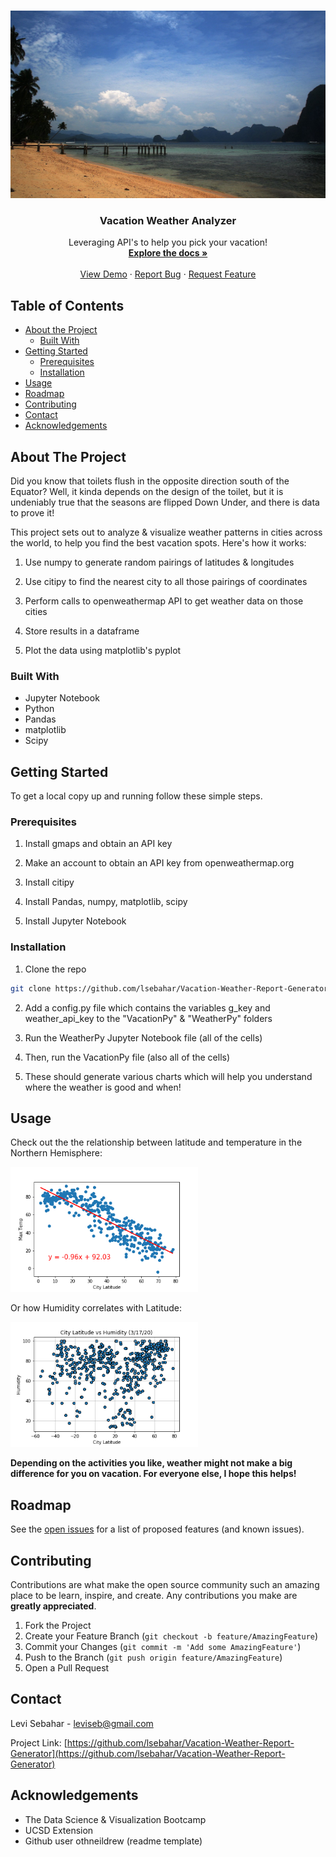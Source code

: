 <!--
*** Thanks for checking out this README Template. If you have a suggestion that would
*** make this better, please fork the repo and create a pull request or simply open
*** an issue with the tag "enhancement".
*** Thanks again! Now go create something AMAZING! :D
***
***
***
*** To avoid retyping too much info. Do a search and replace for the following:
*** github_username, repo_name, twitter_handle, email
-->





<!-- PROJECT SHIELDS -->
<!--
*** I'm using markdown "reference style" links for readability.
*** Reference links are enclosed in brackets [ ] instead of parentheses ( ).
*** See the bottom of this document for the declaration of the reference variables
*** for contributors-url, forks-url, etc. This is an optional, concise syntax you may use.
*** https://www.markdownguide.org/basic-syntax/#reference-style-links
-->


<!-- PROJECT LOGO -->
<br />
<p align="center">
  <a href="https://github.com/lsebahar/Vacation-Weather-Report-Generator">
    <img src="Images/beach-image.jpg" alt="Logo" width="1000" height="300">
  </a>

  <h3 align="center">Vacation Weather Analyzer</h3>

  <p align="center">
    Leveraging API's to help you pick your vacation!
    <br />
    <a href="https://github.com/lsebahar/Vacation-Weather-Report-Generator"><strong>Explore the docs »</strong></a>
    <br />
    <br />
    <a href="https://github.com/lsebahar/Vacation-Weather-Report-Generator">View Demo</a>
    ·
    <a href="https://github.com/lsebahar/Vacation-Weather-Report-Generator/issues">Report Bug</a>
    ·
    <a href="https://github.com/lsebahar/Vacation-Weather-Report-Generator/issues">Request Feature</a>
  </p>
</p>



<!-- TABLE OF CONTENTS -->
## Table of Contents

* [About the Project](#about-the-project)
  * [Built With](#built-with)
* [Getting Started](#getting-started)
  * [Prerequisites](#prerequisites)
  * [Installation](#installation)
* [Usage](#usage)
* [Roadmap](#roadmap)
* [Contributing](#contributing)
* [Contact](#contact)
* [Acknowledgements](#acknowledgements)



<!-- ABOUT THE PROJECT -->
## About The Project


Did you know that toilets flush in the opposite direction south of the Equator? Well, it kinda depends on the design of the toilet, but it is undeniably true that the seasons are flipped Down Under, and there is data to prove it!    

This project sets out to analyze & visualize weather patterns in cities across the world, to help you find the best vacation spots. Here's how it works:

1) Use numpy to generate random pairings of latitudes & longitudes

2) Use citipy to find the nearest city to all those pairings of coordinates

3) Perform calls to openweathermap API to get weather data on those cities

4) Store results in a dataframe

5) Plot the data using matplotlib's pyplot



### Built With

* Jupyter Notebook
* Python
* Pandas
* matplotlib
* Scipy



<!-- GETTING STARTED -->
## Getting Started

To get a local copy up and running follow these simple steps.

### Prerequisites

1) Install gmaps and obtain an API key

2) Make an account to obtain an API key from openweathermap.org

3) Install citipy

4) Install Pandas, numpy, matplotlib, scipy

5) Install Jupyter Notebook


### Installation

1) Clone the repo
```sh
git clone https://github.com/lsebahar/Vacation-Weather-Report-Generator.git
```


2) Add a config.py file which contains the variables g_key and weather_api_key to the "VacationPy" & "WeatherPy" folders



3) Run the WeatherPy Jupyter Notebook file (all of the cells)


4) Then, run the VacationPy file (also all of the cells)


5) These should generate various charts which will help you understand where the weather is good and when!


<!-- USAGE EXAMPLES -->
## Usage

Check out the the relationship between latitude and temperature in the Northern Hemisphere: 

<img src="Images/Latitude_vs_Temp_northhemi.png" alt="Logo" width="300" height="200">


Or how Humidity correlates with Latitude:

<img src="Images/Latitude_vs_Humidity_all.png" alt="Logo" width="300" height="200">




**Depending on the activities you like, weather might not make a big difference for you on vacation. For everyone else, I hope this helps!**

<!-- ROADMAP -->
## Roadmap

See the [open issues](https://github.com/lsebahar/Vacation-Weather-Report-Generator/issues) for a list of proposed features (and known issues).



<!-- CONTRIBUTING -->
## Contributing

Contributions are what make the open source community such an amazing place to be learn, inspire, and create. Any contributions you make are **greatly appreciated**.

1. Fork the Project
2. Create your Feature Branch (`git checkout -b feature/AmazingFeature`)
3. Commit your Changes (`git commit -m 'Add some AmazingFeature'`)
4. Push to the Branch (`git push origin feature/AmazingFeature`)
5. Open a Pull Request



<!-- CONTACT -->
## Contact

Levi Sebahar - leviseb@gmail.com

Project Link: [https://github.com/lsebahar/Vacation-Weather-Report-Generator](https://github.com/lsebahar/Vacation-Weather-Report-Generator)



<!-- ACKNOWLEDGEMENTS -->
## Acknowledgements

* The Data Science & Visualization Bootcamp
* UCSD Extension
* Github user othneildrew (readme template)





<!-- MARKDOWN LINKS & IMAGES -->
<!-- https://www.markdownguide.org/basic-syntax/#reference-style-links -->
[contributors-shield]: https://img.shields.io/github/contributors/github_username/repo.svg?style=flat-square
[contributors-url]: https://github.com/github_username/repo/graphs/contributors
[forks-shield]: https://img.shields.io/github/forks/github_username/repo.svg?style=flat-square
[forks-url]: https://github.com/github_username/repo/network/members
[stars-shield]: https://img.shields.io/github/stars/github_username/repo.svg?style=flat-square
[stars-url]: https://github.com/github_username/repo/stargazers
[issues-shield]: https://img.shields.io/github/issues/github_username/repo.svg?style=flat-square
[issues-url]: https://github.com/github_username/repo/issues
[license-shield]: https://img.shields.io/github/license/github_username/repo.svg?style=flat-square
[license-url]: https://github.com/github_username/repo/blob/master/LICENSE.txt
[linkedin-shield]: https://img.shields.io/badge/-LinkedIn-black.svg?style=flat-square&logo=linkedin&colorB=555
[linkedin-url]: https://linkedin.com/in/github_username
[product-screenshot]: images/screenshot.png
